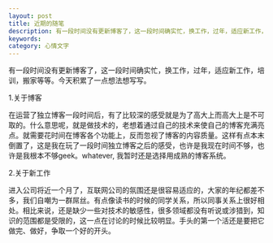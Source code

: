 ```yaml
---
layout: post
title: 近期的随笔
description: 有一段时间没有更新博客了，这一段时间确实忙，换工作，过年，适应新工作，培训，搬家等等。今天积累了一点想法想写写。
keywords: 
category: 心情文字
---
```

有一段时间没有更新博客了，这一段时间确实忙，换工作，过年，适应新工作，培训，搬家等等。今天积累了一点想法想写写。

1.关于博客

在运营了独立博客一段时间后，有了比较深的感受就是为了高大上而高大上是不可取的。什么意思呢，就是做技术的，老想着通过自己的技术来使自己的博客充满亮点。就需要花时间在博客各个功能上，反而忽视了博客的内容质量。这样有点本末倒置了，这是我在玩了一段时间独立博客之后的感受，也许是我现在时间不够，也许是我根本不够geek。whatever, 我暂时还是选择用成熟的博客系统。

2.关于新工作

进入公司将近一个月了，互联网公司的氛围还是很容易适应的，大家的年纪都差不多，我们自嘲为一群屌丝。有点像读书的时候的同学关系，所以同事关系上很好相处。相比来说，还是缺少一些对技术的敏感性，很多领域都没有听说或涉猎到，知识的范围都是受限的，这一点在讨论的时候比较明显。手头的第一个活还是要把它做完、做好，争取一个好的开头。